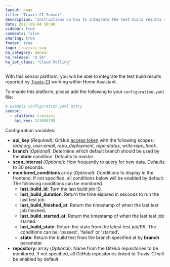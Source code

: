 ```yaml
---
layout: page
title: "Travis-CI Sensor"
description: "Instructions on how to integrate the test build results reported by Travis-CI within Home Assistant."
date: 2017-09-04 10:00
sidebar: true
comments: false
sharing: true
footer: true
logo: travisci.svg
ha_category: Sensor
ha_release: "0.56"
ha_iot_class: "Cloud Polling"
---
```


With this sensor platform, you will be able to integrate the test build results reported by [Travis-CI](https://travis-ci.org/) working within Home Assistant.

To enable this platform, please add the following to your `configuration.yaml` file:

```yaml
# Example configuration.yaml entry
sensor:
  - platform: travisci
    api_key: 123456789
```

Configuration variables:

- **api_key** (*Required*): GitHub [access token](https://github.com/settings/tokens) with the following scopes: *read:org*, *user:email*, *repo_deployment*, *repo:status*, *write:repo_hook*.
- **branch** (*Optional*): Determine which default branch should be used by the **state** condition. Defaults to *master*.
- **scan_interval** (*Optional*): How frequently to query for new data. Defaults to 30 seconds.
- **monitored_conditions** array (*Optional*): Conditions to display in the frontend. If not specified, all conditions below will be enabled by default. The following conditions can be monitored.
  - **last_build_id**: Turn the last build job ID.
  - **last_build_duration**: Return the time elapsed in seconds to run the last test job.
  - **last_build_finished_at**: Return the timestamp of when the last test job finished.
  - **last_build_started_at**: Return the timestamp of when the last test job started.
  - **last_build_state**: Return the state from the latest test job/PR. The conditions can be: 'passed', 'failed' or 'started'.
  - **state**: Return the build test from the branch specified at by **branch** parameter.
- **repository:** array (*Optional*): Name from the GitHub repositories to be monitored. If not specified, all GitHub repositories linked to Travis-CI will be enabled by default.
